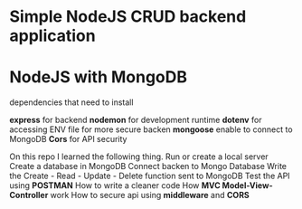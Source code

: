 # Simple NodeJS CRUD backend application
# NodeJS with MongoDB

dependencies that need to install

**express** for backend
**nodemon** for development runtime
**dotenv** for accessing ENV file for more secure backen
**mongoose** enable to connect to MongoDB
**Cors** for API security


On this repo I learned the following thing.
Run or create a local server 
Create a database in MongoDB
Connect backen to Mongo Database
Write the Create - Read - Update - Delete function sent to MongoDB
Test the API using **POSTMAN** 
How to write a cleaner code 
How **MVC Model-View-Controller** work
How to secure api using **middleware** and **CORS**

